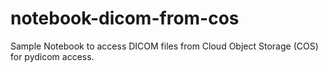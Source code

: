 # notebook-dicom-from-cos
Sample Notebook to access DICOM files from Cloud Object Storage (COS) for pydicom access.
